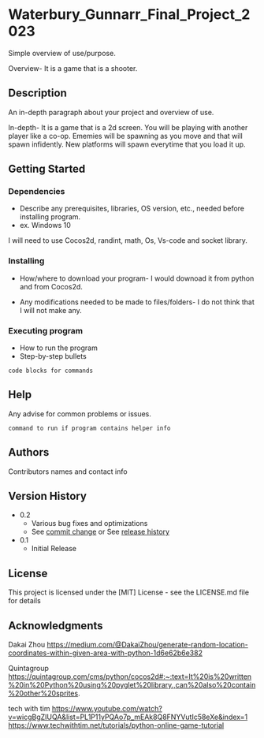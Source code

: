 # Waterbury_Gunnarr_Final_Project_2023

Simple overview of use/purpose.

Overview- It is a game that is a shooter. 

## Description

An in-depth paragraph about your project and overview of use.

In-depth- It is a game that is a 2d screen. You will be playing with another player like a co-op. Ememies will be spawning as you move and that will spawn infidently. New platforms will spawn everytime that you load it up.

## Getting Started

### Dependencies

* Describe any prerequisites, libraries, OS version, etc., needed before installing program.
* ex. Windows 10

I will need to use Cocos2d, randint, math, Os, Vs-code and socket library. 

### Installing

* How/where to download your program- I would downoad it from python and from Cocos2d. 

* Any modifications needed to be made to files/folders- I do not think that I will not make any. 

### Executing program

* How to run the program
* Step-by-step bullets
```
code blocks for commands
```

## Help

Any advise for common problems or issues.
```
command to run if program contains helper info
```

## Authors

Contributors names and contact info



## Version History

* 0.2
    * Various bug fixes and optimizations
    * See [commit change]() or See [release history]()
* 0.1
    * Initial Release

## License

This project is licensed under the [MIT] License - see the LICENSE.md file for details

## Acknowledgments

Dakai Zhou
https://medium.com/@DakaiZhou/generate-random-location-coordinates-within-given-area-with-python-1d6e62b6e382

Quintagroup
https://quintagroup.com/cms/python/cocos2d#:~:text=It%20is%20written%20in%20Python%20using%20pyglet%20library.,can%20also%20contain%20other%20sprites.

tech with tim
https://www.youtube.com/watch?v=wicgBgZIUQA&list=PL1P11yPQAo7p_mEAk8Q8FNYVutIc58eXe&index=1
https://www.techwithtim.net/tutorials/python-online-game-tutorial
